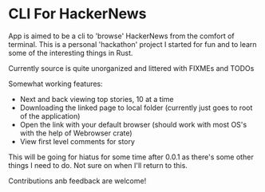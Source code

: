 # CLI For HackerNews

App is aimed to be a cli to 'browse' HackerNews from the comfort of terminal. This is a personal 'hackathon' project I started for fun and to learn some of the interesting things in Rust. 

Currently source is quite unorganized and littered with FIXMEs and TODOs

Somewhat working features:
- Next and back viewing top stories, 10 at a time
- Downloading the linked page to local folder (currently just goes to root of the application)
- Open the link with your default browser (should work with most OS's with the help of Webrowser crate)
- View first level comments for story

This will be going for hiatus for some time after 0.0.1 as there's some other things I need to do. Not sure on when I'll return to this.

Contributions anb feedback are welcome!
